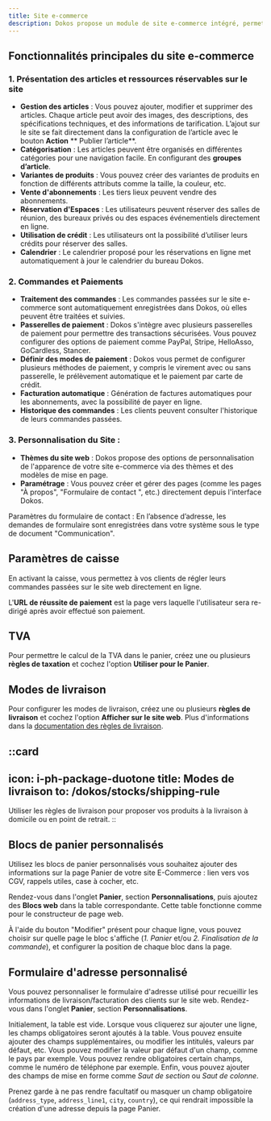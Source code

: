 ```yaml
---
title: Site e-commerce
description: Dokos propose un module de site e-commerce intégré, permettant aux entreprises de gérer une boutique en ligne, de vendre des produits et services, directement depuis leur système Dokos.
---
```


## Fonctionnalités principales du site e-commerce

### 1. Présentation des articles et ressources réservables sur le site

- **Gestion des articles** : Vous pouvez ajouter, modifier et supprimer des articles. Chaque article peut avoir des images, des descriptions, des spécifications techniques, et des informations de tarification. L’ajout sur le site se fait directement dans la configuration de l’article avec le bouton **Action** \*\* Publier l’article\*\*.
- **Catégorisation** : Les articles peuvent être organisés en différentes catégories pour une navigation facile. En configurant des **groupes d’article**.
- **Variantes de produits** : Vous pouvez créer des variantes de produits en fonction de différents attributs comme la taille, la couleur, etc.
- **Vente d'abonnements** : Les tiers lieux peuvent vendre des abonnements.
- **Réservation d'Espaces** : Les utilisateurs peuvent réserver des salles de réunion, des bureaux privés ou des espaces événementiels directement en ligne.
- **Utilisation de crédit** : Les utilisateurs ont la possibilité d’utiliser leurs crédits pour réserver des salles.
- **Calendrier** : Le calendrier proposé pour les réservations en ligne met automatiquement à jour le calendrier du bureau Dokos.

### 2. Commandes et Paiements

- **Traitement des commandes** : Les commandes passées sur le site e-commerce sont automatiquement enregistrées dans Dokos, où elles peuvent être traitées et suivies.
- **Passerelles de paiement** : Dokos s'intègre avec plusieurs passerelles de paiement pour permettre des transactions sécurisées. Vous pouvez configurer des options de paiement comme PayPal, Stripe, HelloAsso, GoCardless, Stancer.
- **Définir des modes de paiement** : Dokos vous permet de configurer plusieurs méthodes de paiement, y compris le virement avec ou sans passerelle, le prélèvement automatique et le paiement par carte de crédit.
- **Facturation automatique** : Génération de factures automatiques pour les abonnements, avec la possibilité de payer en ligne.
- **Historique des commandes** : Les clients peuvent consulter l'historique de leurs commandes passées.

### 3. Personnalisation du Site :

- **Thèmes du site web** : Dokos propose des options de personnalisation de l'apparence de votre site e-commerce via des thèmes et des modèles de mise en page.
- **Paramétrage** : Vous pouvez créer et gérer des pages (comme les pages "À propos", "Formulaire de contact ", etc.) directement depuis l'interface Dokos.


Paramètres du formulaire de contact : En l’absence d’adresse, les demandes de formulaire sont enregistrées dans votre système sous le type de document "Communication".

## Paramètres de caisse

En activant la caisse, vous permettez à vos clients de régler leurs commandes passées sur le site web directement en ligne.

L'**URL de réussite de paiement** est la page vers laquelle l'utilisateur sera re-dirigé après avoir effectué son paiement.

## TVA

Pour permettre le calcul de la TVA dans le panier, créez une ou plusieurs **règles de taxation** et cochez l'option **Utiliser pour le Panier**.

## Modes de livraison

Pour configurer les modes de livraison, créez une ou plusieurs **règles de livraison** et cochez l'option **Afficher sur le site web**. Plus d'informations dans la [documentation des règles de livraison](/dokos/stocks/shipping-rule).

::card
---
icon: i-ph-package-duotone
title: Modes de livraison
to: /dokos/stocks/shipping-rule
---
Utiliser les règles de livraison pour proposer vos produits à la livraison à domicile ou en point de retrait.
::

## Blocs de panier personnalisés

Utilisez les blocs de panier personnalisés vous souhaitez ajouter des informations sur la page Panier de votre site E-Commerce : lien vers vos CGV, rappels utiles, case à cocher, etc.

Rendez-vous dans l'onglet **Panier**, section **Personnalisations**, puis ajoutez des **Blocs web** dans la table correspondante. Cette table fonctionne comme pour le constructeur de page web.

À l'aide du bouton "Modifier" présent pour chaque ligne, vous pouvez choisir sur quelle page le bloc s'affiche (_1. Panier_ et/ou _2. Finalisation de la commande_), et configurer la position de chaque bloc dans la page.

## Formulaire d'adresse personnalisé

Vous pouvez personnaliser le formulaire d'adresse utilisé pour recueillir les informations de livraison/facturation des clients sur le site web.
Rendez-vous dans l'onglet **Panier**, section **Personnalisations**.

Initialement, la table est vide. Lorsque vous cliquerez sur ajouter une ligne, les champs obligatoires seront ajoutés à la table. Vous pouvez ensuite ajouter des champs supplémentaires, ou modifier les intitulés, valeurs par défaut, etc. Vous pouvez modifier la valeur par défaut d'un champ, comme le pays par exemple. Vous pouvez rendre obligatoires certain champs, comme le numéro de téléphone par exemple. Enfin, vous pouvez ajouter des champs de mise en forme comme _Saut de section_ ou _Saut de colonne_.

Prenez garde à ne pas rendre facultatif ou masquer un champ obligatoire (`address_type`, `address_line1`, `city`, `country`), ce qui rendrait impossible la création d'une adresse depuis la page Panier.
